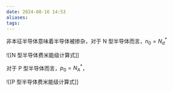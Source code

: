 ```yaml
---
date: 2024-08-16 14:53
aliases: 
tags: 
---
```

非本征半导体意味着半导体被掺杂，对于 N 型半导体而言，$n_{0}= N_{d}^{*}$

![[N 型半导体费米能级计算式]]

对于 P 型半导体而言，$p_{0} = N_{A}^{*}$，

![[P 型半导体费米能级计算式]]


